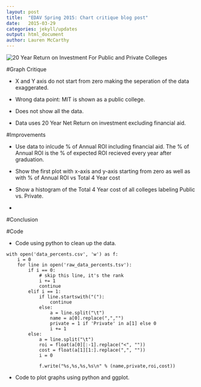 ```yaml
---
layout: post
title:  "EDAV Spring 2015: Chart critique blog post"
date:   2015-03-29
categories: jekyll/updates 
output: html_document
author: Lauren McCarthy
---
```


![20 Year Return on Investment For Public and Private Colleges](https://raw.githubusercontent.com/lm2221/edav/gh-pages/_posts/assets/Lauren/chart.png)

#Graph Critique

+ X and Y axis do not start from zero making the seperation of the data exaggerated.

+ Wrong data point: MIT is shown as a public college.

+ Does not show all the data.

+ Data uses 20 Year Net Return on investment excluding financial aid.

#Improvements

+ Use data to inlcude % of Annual ROI including financial aid. The % of Annual ROI is the % of expected ROI recieved every year after graduation.

+ Show the first plot with x-axis and y-axis starting from zero as well as with % of Annual ROI vs Total 4 Year cost

+ Show a histogram of the Total 4 Year cost of all colleges labeling Public vs. Private. 

+ 

#Conclusion


#Code

+ Code using python to clean up the data.

```
with open('data_percents.csv', 'w') as f:
    i = 0
    for line in open('raw_data_percents.tsv'):
        if i == 0:
            # skip this line, it's the rank
            i += 1
            continue
        elif i == 1:
            if line.startswith("("):
                continue
            else:
                a = line.split("\t")
                name = a[0].replace(",","")
                private = 1 if 'Private' in a[1] else 0
                i += 1
        else:
            a = line.split("\t")
            roi = float(a[0][:-1].replace("<", ""))
            cost = float(a[1][1:].replace(",", ""))
            i = 0

            f.write("%s,%s,%s,%s\n" % (name,private,roi,cost))
```


+ Code to plot graphs using python and ggplot.
